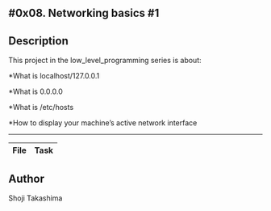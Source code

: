 #0x08. Networking basics #1
---
## Description

This project in the low_level_programming series is about:

*What is localhost/127.0.0.1

*What is 0.0.0.0

*What is /etc/hosts

*How to display your machine’s active network interface

---
File|Task
---|---

## Author
 Shoji Takashima
